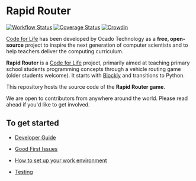 # Rapid Router

[![Workflow Status](https://github.com/ocadotechnology/rapid-router/actions/workflows/ci.yml/badge.svg)](https://github.com/ocadotechnology/rapid-router/actions/workflows/ci.yml)
[![Coverage Status](https://codecov.io/gh/ocadotechnology/rapid-router/branch/master/graph/badge.svg)](https://codecov.io/gh/ocadotechnology/rapid-router)
[![Crowdin](https://d322cqt584bo4o.cloudfront.net/code-for-life/localized.svg)](https://crowdin.com/project/code-for-life)

[Code for Life](https://www.codeforlife.education/) has been developed by Ocado Technology as a **free, open-source** project to inspire the next generation of computer scientists and to help teachers deliver the computing curriculum.

**Rapid Router** is a [Code for Life](https://www.codeforlife.education/) project, primarily aimed at teaching primary school students programming concepts through a vehicle routing game (older students welcome). It starts with [Blockly](https://developers.google.com/blockly) and transitions to Python.

This repository hosts the source code of the **Rapid Router game**.

We are open to contributors from anywhere around the world. Please read ahead if you'd like to get involved.

## To get started

- [Developer Guide](https://docs.codeforlife.education/developer-guide)

- [Good First Issues](https://github.com/ocadotechnology/codeforlife-portal/contribute)

- [How to set up your work environment](https://docs.codeforlife.education/git/common-setup)

- [Testing](https://docs.codeforlife.education/git/testing)
